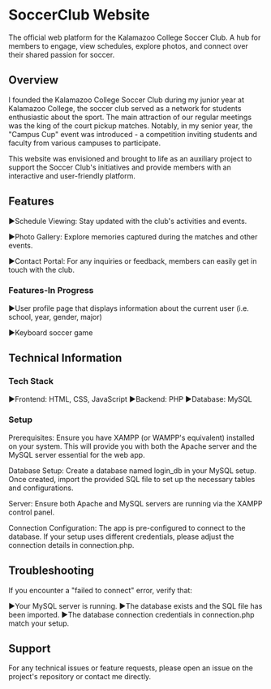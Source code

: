# SoccerClub Website

The official web platform for the Kalamazoo College Soccer Club. A hub for members to engage, view schedules, explore photos, and connect over their shared passion for soccer.

## Overview
I founded the Kalamazoo College Soccer Club during my junior year at Kalamazoo College, the soccer club served as a network for students enthusiastic about the sport. The main attraction of our regular meetings was the king of the court pickup matches. Notably, in my senior year, the "Campus Cup" event was introduced - a competition inviting students and faculty from various campuses to participate.

This website was envisioned and brought to life as an auxiliary project to support the Soccer Club's initiatives and provide members with an interactive and user-friendly platform.

## Features
▶Schedule Viewing: Stay updated with the club's activities and events.

▶Photo Gallery: Explore memories captured during the matches and other events.

▶Contact Portal: For any inquiries or feedback, members can easily get in touch with the club.

### Features-In Progress
▶User profile page that displays information about the current user (i.e. school, year, gender, major)

▶Keyboard soccer game

## Technical Information
### Tech Stack
▶Frontend: HTML, CSS, JavaScript
▶Backend: PHP
▶Database: MySQL 

### Setup
Prerequisites: Ensure you have XAMPP (or WAMPP's equivalent) installed on your system. This will provide you with both the Apache server and the MySQL server essential for the web app.

Database Setup: Create a database named login_db in your MySQL setup. Once created, import the provided SQL file to set up the necessary tables and configurations.

Server: Ensure both Apache and MySQL servers are running via the XAMPP control panel.

Connection Configuration: The app is pre-configured to connect to the database. If your setup uses different credentials, please adjust the connection details in connection.php.

## Troubleshooting
If you encounter a "failed to connect" error, verify that:

▶Your MySQL server is running.
▶The database exists and the SQL file has been imported.
▶The database connection credentials in connection.php match your setup.

## Support
For any technical issues or feature requests, please open an issue on the project's repository or contact me directly.
